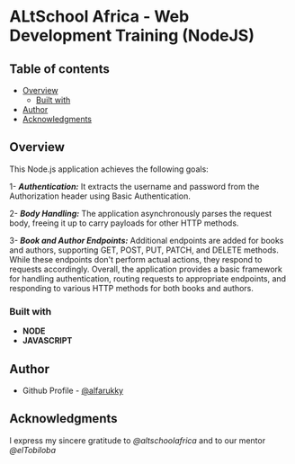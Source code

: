 # ALtSchool Africa - Web Development Training (NodeJS)

## Table of contents

- [Overview](#overview)
  - [Built with](#built-with)
- [Author](#author)
- [Acknowledgments](#acknowledgments)

## Overview

This Node.js application achieves the following goals:

1- **_Authentication:_** It extracts the username and password from the Authorization header using Basic Authentication.

2- **_Body Handling:_** The application asynchronously parses the request body, freeing it up to carry payloads for other HTTP methods.

3- **_Book and Author Endpoints:_** Additional endpoints are added for books and authors, supporting GET, POST, PUT, PATCH, and DELETE methods. While these endpoints don't perform actual actions, they respond to requests accordingly.
Overall, the application provides a basic framework for handling authentication, routing requests to appropriate endpoints, and responding to various HTTP methods for both books and authors.

### Built with

- **NODE**
- **JAVASCRIPT**

## Author

- Github Profile - [@alfarukky](https://github.com/alfarukky)

## Acknowledgments

I express my sincere gratitude to _@altschoolafrica_ and to our mentor _@elTobiloba_
